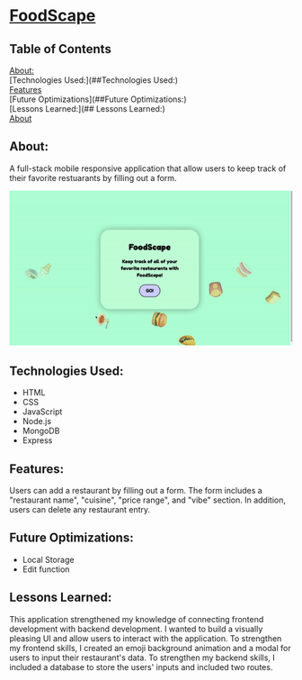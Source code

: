 # <a href = "https://food--scape.herokuapp.com/" target="_blank">FoodScape</a>

## Table of Contents  
[About:](##About:)  
[Technologies Used:](##Technologies Used:)  
[Features](##Features:)  
[Future Optimizations](##Future Optimizations:)  
[Lessons Learned:](## Lessons Learned:)  
[About](##About:)  
<a name="About"/>
<a name="Technologies Used:"/>
<a name="Features:"/>
<a name="Future Optimizations:"/>
<a name="Lessons Learned:"/>




## About: 
A full-stack mobile responsive application that allow users to keep track of their favorite restuarants by filling out a form. 

<img src = "https://github.com/Nafisa-Huda/FoodScape/blob/main/ezgif.com-gif-maker%20(3).gif">



## Technologies Used:
- HTML
- CSS
- JavaScript
- Node.js
- MongoDB
- Express

## Features:
Users can add a restaurant by filling out a form. The form includes a "restaurant name", "cuisine", "price range", and "vibe" section. In addition, users can delete any restaurant entry. 

## Future Optimizations:
- Local Storage 
- Edit function 
 
## Lessons Learned: 

This application strengthened my knowledge of connecting frontend development with backend development. I wanted to build a visually pleasing UI and allow users to interact with the application. To strengthen my frontend skills, I created an emoji background animation and a modal for users to input their restaurant's data. To strengthen my backend skills, I included a database to store the users' inputs and included two routes. 
